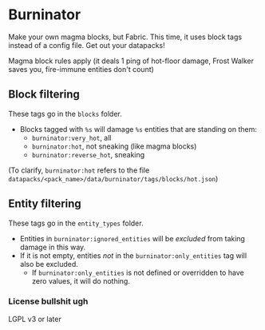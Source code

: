 # Burninator

Make your own magma blocks, but Fabric. This time, it uses block tags instead of a config file. Get out your datapacks!

Magma block rules apply (it deals 1 ping of hot-floor damage, Frost Walker saves you, fire-immune entities don't count)

## Block filtering

These tags go in the `blocks` folder.

* Blocks tagged with `%s` will damage `%s` entities that are standing on them:
    * `burninator:very_hot`, all
    * `burninator:hot`, not sneaking (like magma blocks)
    * `burninator:reverse_hot`, sneaking

(To clarify, `burninator:hot` refers to the file `datapacks/<pack_name>/data/burninator/tags/blocks/hot.json`)

## Entity filtering

These tags go in the `entity_types` folder.

* Entities in `burninator:ignored_entities` will be *excluded* from taking damage in this way.
* If it is not empty, entities *not* in the `burninator:only_entities` tag will also be excluded.
    * If `burninator:only_entities` is not defined or overridden to have zero values, it will do nothing.

### License bullshit ugh

LGPL v3 or later